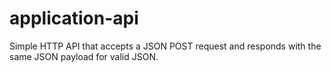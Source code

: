 # application-api
Simple HTTP API that accepts a JSON POST request and responds with the same JSON payload for valid JSON.
